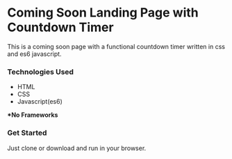 <h1> Coming Soon Landing Page with Countdown Timer </h1>
<p>This is a coming soon page with a functional countdown timer written in css and es6 javascript.</p>

<h3>Technologies Used</h3>
<ul>
<li>HTML</li>
<li>CSS</li>
<li>Javascript(es6)</li>
</ul>
<p><strong>*No Frameworks</strong></p>

<h3>Get Started</h3>
Just clone or download and run in your browser.
